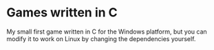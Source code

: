 # Games written in C
My small first game written in C for the Windows platform, but you can modify it to work on Linux by changing the dependencies yourself.
